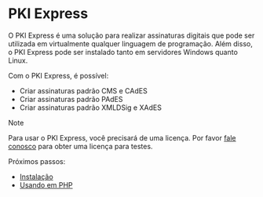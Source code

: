 ﻿# PKI Express

O PKI Express é uma solução para realizar assinaturas digitais que pode ser utilizada
em virtualmente qualquer linguagem de programação. Além disso, o PKI Express pode
ser instalado tanto em servidores Windows quanto Linux.

Com o PKI Express, é possível:

* Criar assinaturas padrão CMS e CAdES
* Criar assinaturas padrão PAdES
* Criar assinaturas padrão XMLDSig e XAdES

> [!NOTE]
> Para usar o PKI Express, você precisará de uma licença. Por favor [fale conosco](https://www.lacunasoftware.com/pt/home/purchase) para obter uma licença para testes.

Próximos passos:

* [Instalação](setup/index.md)
* [Usando em PHP](php/index.md)
